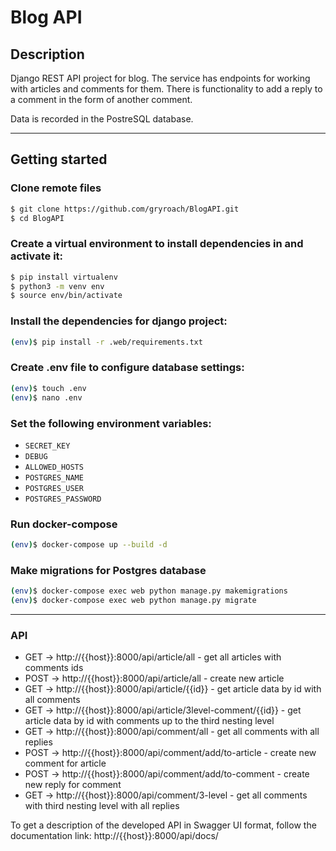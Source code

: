 # Blog API

## Description

Django REST API project for blog. 
The service has endpoints for working with articles and comments for them.
There is functionality to add a reply to a comment in the form of another comment.

Data is recorded in the PostreSQL database.

***
## Getting started

### Clone remote files

```sh
$ git clone https://github.com/gryroach/BlogAPI.git
$ cd BlogAPI
```
### Create a virtual environment to install dependencies in and activate it:
```sh
$ pip install virtualenv
$ python3 -m venv env
$ source env/bin/activate
```
### Install the dependencies for django project:
```sh
(env)$ pip install -r .web/requirements.txt
```
### Create .env file to configure database settings:
```sh
(env)$ touch .env
(env)$ nano .env
```
### Set the following environment variables:
- ```SECRET_KEY```
- ```DEBUG```
- ```ALLOWED_HOSTS```
- ```POSTGRES_NAME```
- ```POSTGRES_USER```
- ```POSTGRES_PASSWORD```

### Run docker-compose
```sh
(env)$ docker-compose up --build -d
```
### Make migrations for Postgres database
```sh
(env)$ docker-compose exec web python manage.py makemigrations
(env)$ docker-compose exec web python manage.py migrate
```
***

### API
- GET -> http://{{host}}:8000/api/article/all - get all articles with comments ids
- POST -> http://{{host}}:8000/api/article/all - create new article
- GET -> http://{{host}}:8000/api/article/{{id}} - get article data by id with all comments
- GET -> http://{{host}}:8000/api/article/3level-comment/{{id}} - get article data by id with comments up to the third nesting level
- GET -> http://{{host}}:8000/api/comment/all - get all comments with all replies
- POST -> http://{{host}}:8000/api/comment/add/to-article - create new comment for article
- POST -> http://{{host}}:8000/api/comment/add/to-comment - create new reply for comment
- GET -> http://{{host}}:8000/api/comment/3-level - get all comments with third nesting level with all replies


To get a description of the developed API in Swagger UI format, follow the documentation link:
http://{{host}}:8000/api/docs/
